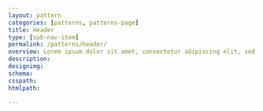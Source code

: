 ```yaml
---
layout: pattern
categories: [patterns, patterns-page]
title: Header
type: [sub-nav-item]
permalink: /patterns/header/
overview: Lorem ipsum dolor sit amet, consectetur adipiscing elit, sed do eiusmod tempor incididunt ut labore et dolore magna aliqua. Interdum velit euismod in pellentesque. 
description: 
designimg:
schema:
csspath:
htmlpath:

---
```

